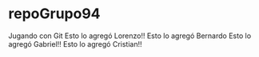 # repoGrupo94
Jugando con Git
Esto lo agregó Lorenzo!!
Esto lo agregó Bernardo
Esto lo agregó Gabriel!!
Esto lo agregó Cristian!!